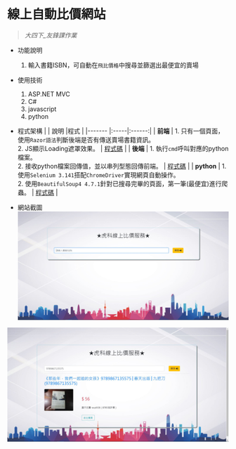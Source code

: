 # 線上自動比價網站
> _大四下_友鋒課作業_   

* 功能說明
  1. 輸入書籍ISBN，可自動在`飛比價格`中搜尋並篩選出最便宜的賣場
 
* 使用技術
  1. ASP.NET MVC
  2. C#
  3. javascript
  4. python  
  
* 程式架構
  |        | 說明 |程式 |
  |------- |:-----|:------:|
  | **前端**   |  1. 只有一個頁面，使用`Razor語法`判斷後端是否有傳送賣場書籍資訊。</br>2. JS顯示Loading遮罩效果。  |  [程式碼](https://github.com/hank444tw/0520Work/blob/master/0520Work/Views/Home/NFU.cshtml) |
  | **後端**   |  1. 執行`cmd`呼叫對應的python檔案。</br>2. 接收python檔案回傳值，並以串列型態回傳前端。  |  [程式碼](https://github.com/hank444tw/0520Work/blob/master/0520Work/Controllers/HomeController.cs) |
  | **python** |  1. 使用`Selenium 3.141`搭配`ChromeDriver`實現網頁自動操作。</br>2. 使用`BeautifulSoup4 4.7.1`針對已搜尋完畢的頁面，第一筆(最便宜)進行爬蟲。  |   [程式碼](https://github.com/hank444tw/0520Work/blob/master/0520Work/Python/0520Work.py) |     

* 網站截圖
![image](https://github.com/hank444tw/0520Work/blob/master/banner1.JPG)   

![image](https://github.com/hank444tw/0520Work/blob/master/banner.JPG)
